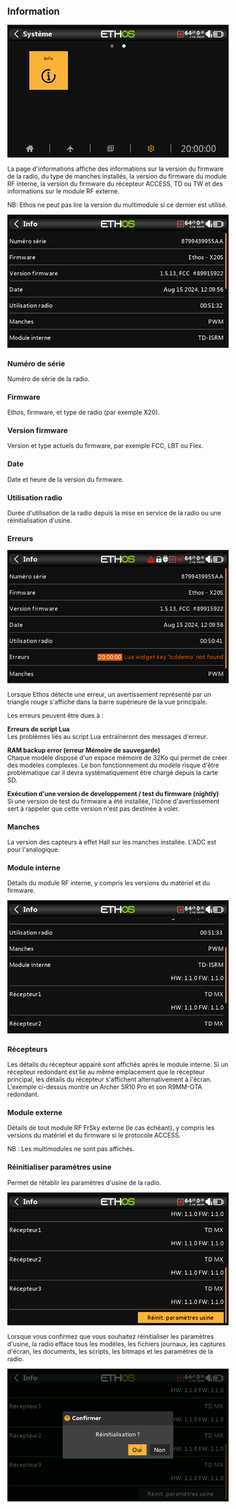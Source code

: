## Information

![Icône Information](../assets/system-icon-info.png)

La page d'informations affiche des informations sur la version du firmware de la radio, du type de manches installés, la version du firmware du module RF interne, la version du firmware du récepteur ACCESS, TD ou TW et des informations sur le module RF externe.

NB: Ethos ne peut pas lire la version du multimodule si ce dernier est utilisé.

![Information](../assets/system-info.png)

### Numéro de série

Numéro de série de la radio.

### Firmware

Ethos, firmware, et type de radio (par exemple X20).

### Version firmware

Version et type actuels du firmware, par exemple FCC, LBT ou Flex.

### Date

Date et heure de la version du firmware.

### Utilisation radio

Durée d'utilisation de la radio depuis la mise en service de la radio ou une réinitialisation d'usine.

### Erreurs

![Erreurs](../assets/system-info-errors.png)

Lorsque Ethos détecte une erreur, un avertissement représenté par un triangle rouge s'affiche dans la barre supérieure de la vue principale.

Les erreurs peuvent être dues à :

**Erreurs de script Lua**\
Les problèmes liés au script Lua entraîneront des messages d'erreur.

**RAM backup error (erreur Mémoire de sauvegarde)**\
Chaque modèle dispose d'un espace mémoire de 32Ko qui permet de créer des modèles complexes. Le bon fonctionnement du modèle risque d'être problématique car il devra systématiquement être chargé depuis la carte SD.

**Exécution d'une version de developpement / test  du firmware (nightly)**\
Si une version de test du firmware a été installée, l'icône d'avertissement sert à rappeler que cette version n'est pas destinée à voler.

### Manches

La version des capteurs à effet Hall sur les manches installée. L'ADC est pour l'analogique.

### Module interne

Détails du module RF interne, y compris les versions du matériel et du firmware.

![Version du module interne](../assets/system-info-internal-module.png)

### Récepteurs

Les détails du récepteur appairé sont affichés après le module interne. Si un récepteur redondant est lié au même emplacement que le récepteur principal, les détails du récepteur s'affichent alternativement à l'écran. L'exemple ci-dessus montre un Archer SR10 Pro et son R9MM-OTA redondant.

### Module externe

Détails de tout module RF FrSky externe (le cas échéant), y compris les versions du matériel et du firmware si le protocole ACCESS.

NB : Les multimodules ne sont pas affichés.

### Réinitialiser paramètres usine

Permet de rétablir les paramètres d'usine de la radio. 

![Réinitialisation de la radio](../assets/system-info-factory-reset.png)

Lorsque vous confirmez que vous souhaitez réinitialiser les paramètres d'usine, la radio efface tous les modèles, les fichiers journaux, les captures d'écran, les documents, les scripts, les bitmaps et les paramètres de la radio.

![Confirmation de réinitialisation de la radio](../assets/system-info-factory-reset-confirm.png)
